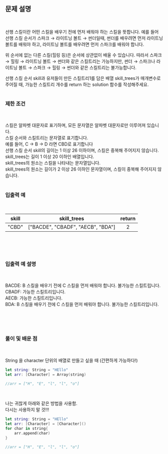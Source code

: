 ## 문제 설명
<br>

선행 스킬이란 어떤 스킬을 배우기 전에 먼저 배워야 하는 스킬을 뜻합니다.
예를 들어 선행 스킬 순서가 스파크 → 라이트닝 볼트 → 썬더일때, 썬더를 배우려면 먼저 라이트닝 볼트를 배워야 하고, 라이트닝 볼트를 배우려면 먼저 스파크를 배워야 합니다.  

위 순서에 없는 다른 스킬(힐링 등)은 순서에 상관없이 배울 수 있습니다. 따라서 스파크 → 힐링 → 라이트닝 볼트 → 썬더와 같은 스킬트리는 가능하지만, 썬더 → 스파크나 라이트닝 볼트 → 스파크 → 힐링 → 썬더와 같은 스킬트리는 불가능합니다.  

선행 스킬 순서 skill과 유저들이 만든 스킬트리1를 담은 배열 skill_trees가 매개변수로 주어질 때, 가능한 스킬트리 개수를 return 하는 solution 함수를 작성해주세요.  

# 

### 제한 조건
<br>

스킬은 알파벳 대문자로 표기하며, 모든 문자열은 알파벳 대문자로만 이루어져 있습니다.  
스킬 순서와 스킬트리는 문자열로 표기합니다.  
예를 들어, C → B → D 라면 CBD로 표기합니다  
선행 스킬 순서 skill의 길이는 1 이상 26 이하이며, 스킬은 중복해 주어지지 않습니다.    
skill_trees는 길이 1 이상 20 이하인 배열입니다.    
skill_trees의 원소는 스킬을 나타내는 문자열입니다.    
skill_trees의 원소는 길이가 2 이상 26 이하인 문자열이며, 스킬이 중복해 주어지지 않습니다.  

#

### 입출력 예
<br>

|skill|skill_trees|return|  
|:---:|:--------------:|:----:|  
|"CBD"|	["BACDE", "CBADF", "AECB", "BDA"]|	2

<br>
<br>
<br>

### 입출력 예 설명  
<br>

BACDE: B 스킬을 배우기 전에 C 스킬을 먼저 배워야 합니다. 불가능한 스킬트립니다.  
CBADF: 가능한 스킬트리입니다.  
AECB: 가능한 스킬트리입니다.  
BDA: B 스킬을 배우기 전에 C 스킬을 먼저 배워야 합니다. 불가능한 스킬트리입니다.  

<br>
<br>


#

### 풀이 및 배운 점
<Br>

String 을 character 단위의 배열로 만들고 싶을 때 (간편하게 가능하다!)

```Swift
let string: String = "HEllo"
let arr: [Character] = Array(string)

//arr = ["H", "E", "l", "l", "o"]
```

<br>

나는 귀찮게 아래와 같은 방법을 사용함.  
 다시는 사용하지 말 것!!! 

```Swift
let string: String = "HEllo"
let arr: [Character] = [Character]()
for char in string{
    arr.append(char)
}

//arr = ["H", "E", "l", "l", "o"]
```